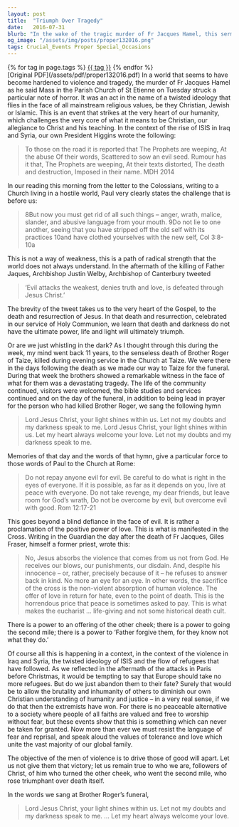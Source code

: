 ```yaml
---
layout: post
title:  "Triumph Over Tragedy"
date:   2016-07-31
blurb: "In the wake of the tragic murder of Fr Jacques Hamel, this sermon explores the Christian response to violence and tragedy. It emphasizes the power of love and forgiveness, the strength in turning the other cheek, and the ultimate triumph of light over darkness. The sermon encourages Christians to resist fear and reprisal, and to uphold values of tolerance and love."
og_image: "/assets/img/posts/proper132016.png"
tags: Crucial_Events Proper Special_Occasions
---    
```

<div class="tag-pills">
    {% for tag in page.tags %}
    <a href="{{ site.baseurl }}/tag/{{ tag | slugify }}" class="tag-pill">{{ tag }}</a>
    {% endfor %}
</div>
[Original PDF](/assets/pdf/proper132016.pdf)
In a world that seems to have become hardened to violence and tragedy, the murder of Fr Jacques Hamel as he said Mass in the Parish Church of St Etienne on Tuesday struck a particular note of horror. It was an act in the name of a twisted ideology that flies in the face of all mainstream religious values, be they Christian, Jewish or Islamic. This is an event that strikes at the very heart of our humanity, which challenges the very core of what it means to be Christian, our allegiance to Christ and his teaching. In the context of the rise of ISIS in Iraq and Syria, our own President Higgins wrote the following:

> To those on the road it is reported that
The Prophets are weeping,
At the abuse
Of their words,
Scattered to sow an evil seed.
Rumour has it that,
The Prophets are weeping,
At their texts distorted,
The death and destruction,
Imposed in their name.
MDH 2014

In our reading this morning from the letter to the Colossians, writing to a Church living in a hostile world, Paul very clearly states the challenge that is before us:

> 8But now you must get rid of all such things – anger, wrath, malice, slander, and abusive language from your mouth. 9Do not lie to one another, seeing that you have stripped off the old self with its practices 10and have clothed yourselves with the new self, Col 3:8-10a

This is not a way of weakness, this is a path of radical strength that the world does not always understand. In the aftermath of the killing of Father Jaques, Archbishop Justin Welby, Archbishop of Canterbury tweeted

> ‘Evil attacks the weakest, denies truth and love, is defeated through Jesus Christ.’

The brevity of the tweet takes us to the very heart of the Gospel, to the death and resurrection of Jesus. In that death and resurrection, celebrated in our service of Holy Communion, we learn that death and darkness do not have the ultimate power, life and light will ultimately triumph.

Or are we just whistling in the dark? As I thought through this during the week, my mind went back 11 years, to the senseless death of Brother Roger of Taize, killed during evening service in the Church at Taize. We were there in the days following the death as we made our way to Taize for the funeral. During that week the brothers showed a remarkable witness in the face of what for them was a devastating tragedy. The life of the community continued, visitors were welcomed, the bible studies and services continued and on the day of the funeral, in addition to being lead in prayer for the person who had killed Brother Roger, we sang the following hymn

> Lord Jesus Christ,
your light shines within us.
Let not my doubts and my darkness speak to me.
Lord Jesus Christ,
your light shines within us.
Let my heart always welcome your love.
Let not my doubts and my darkness speak to me.

Memories of that day and the words of that hymn, give a particular force to those words of Paul to the Church at Rome:

> Do not repay anyone evil for evil. Be careful to do what is right in the eyes of everyone. If it is possible, as far as it depends on you, live at peace with everyone. Do not take revenge, my dear friends, but leave room for God’s wrath,
Do not be overcome by evil, but overcome evil with good.
Rom 12:17-21

This goes beyond a blind defiance in the face of evil. It is rather a proclamation of the positive power of love. This is what is manifested in the Cross. Writing in the Guardian the day after the death of Fr Jacques, Giles Fraser, himself a former priest, wrote this:

> No, Jesus absorbs the violence that comes from us not from God.
He receives our blows, our punishments, our disdain. And, despite his innocence – or, rather, precisely because of it – he refuses to answer back in kind. No more an eye for an eye.
In other words, the sacrifice of the cross is the non-violent absorption of human violence. The offer of love in return for hate, even to the point of death. This is the horrendous price that peace is sometimes asked to pay. This is what makes the eucharist … life-giving and not some historical death cult.

There is a power to an offering of the other cheek; there is a power to going the second mile; there is a power to ‘Father forgive them, for they know not what they do.’

Of course all this is happening in a context, in the context of the violence in Iraq and Syria, the twisted ideology of ISIS and the flow of refugees that have followed. As we reflected in the aftermath of the attacks in Paris before Christmas, it would be tempting to say that Europe should take no more refugees. But do we just abandon them to their fate? Surely that would be to allow the brutality and inhumanity of others to diminish our own Christian understanding of humanity and justice – in a very real sense, if we do that then the extremists have won. For there is no peaceable alternative to a society where people of all faiths are valued and free to worship without fear, but these events show that this is something which can never be taken for granted. Now more than ever we must resist the language of fear and reprisal, and speak aloud the values of tolerance and love which unite the vast majority of our global family.

The objective of the men of violence is to drive those of good will apart. Let us not give them that victory; let us remain true to who we are, followers of Christ, of him who turned the other cheek, who went the second mile, who rose triumphant over death itself.

In the words we sang at Brother Roger’s funeral,

> Lord Jesus Christ,
your light shines within us.
Let not my doubts and my darkness speak to me.
…
Let my heart always welcome your love.
